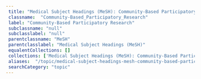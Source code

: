 ```yaml
--- 
 title: "Medical Subject Headings (MeSH): Community-Based Participatory Research" 
 classname:  "Community-Based_Participatory_Research" 
 label: "Community-Based Participatory Research" 
 subclassname: "null" 
 subclasslabel: "null" 
 parentclassname: "MeSH" 
 parentclasslabel: "Medical Subject Headings (MeSH)" 
 equalentCollections: [] 
 collections: ['Medical Subject Headings (MeSH): Community-Based Participatory Research']
 aliases:  "/topic/medical-subject-headings-mesh-community-based-participatory-research"  
 searchCategory: "topic" 
---
```


